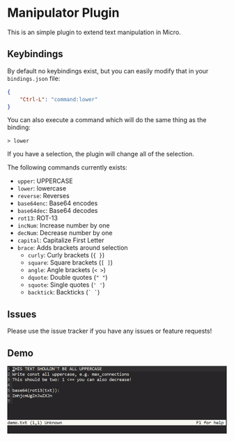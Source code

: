 # Manipulator Plugin

This is an simple plugin to extend text manipulation in Micro.

## Keybindings
By default no keybindings exist, but you can easily modify that
in your `bindings.json` file:

```json
{
    "Ctrl-L": "command:lower"
}
```

You can also execute a command which will do the same thing as
the binding:

```
> lower
```

If you have a selection, the plugin will change all of the
selection.

The following commands currently exists:
 * `upper`: UPPERCASE
 * `lower`: lowercase
 * `reverse`: Reverses
 * `base64enc`: Base64 encodes
 * `base64dec`: Base64 decodes
 * `rot13`: ROT-13
 * `incNum`: Increase number by one
 * `decNum`: Decrease number by one
 * `capital`: Capitalize First Letter
 * `brace`: Adds brackets around selection
     * `curly`: Curly brackets (`{ }`)
     * `square`: Square brackets (`[ ]`)
	 * `angle`: Angle brackets (`< >`)
     * `dquote`: Double quotes (`" "`)
     * `squote`: Single quotes (`' '`)
     * `backtick`: Backticks (`` ` ` ``)

## Issues

Please use the issue tracker if you have any issues or
feature requests!


## Demo

![Demo](demo.gif "Demo: Using a few of the commands")
